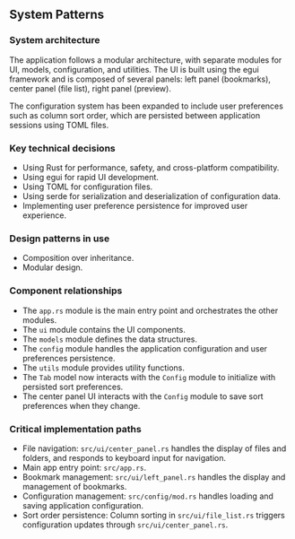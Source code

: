 ## System Patterns

### System architecture
The application follows a modular architecture, with separate modules for UI, models, configuration, and utilities. The UI is built using the egui framework and is composed of several panels: left panel (bookmarks), center panel (file list), right panel (preview).

The configuration system has been expanded to include user preferences such as column sort order, which are persisted between application sessions using TOML files.

### Key technical decisions
*   Using Rust for performance, safety, and cross-platform compatibility.
*   Using egui for rapid UI development.
*   Using TOML for configuration files.
*   Using serde for serialization and deserialization of configuration data.
*   Implementing user preference persistence for improved user experience.

### Design patterns in use
*   Composition over inheritance.
*   Modular design.

### Component relationships
*   The `app.rs` module is the main entry point and orchestrates the other modules.
*   The `ui` module contains the UI components.
*   The `models` module defines the data structures.
*   The `config` module handles the application configuration and user preferences persistence.
*   The `utils` module provides utility functions.
*   The `Tab` model now interacts with the `Config` module to initialize with persisted sort preferences.
*   The center panel UI interacts with the `Config` module to save sort preferences when they change.

### Critical implementation paths
*   File navigation: `src/ui/center_panel.rs` handles the display of files and folders, and responds to keyboard input for navigation.
*   Main app entry point: `src/app.rs`.
*   Bookmark management: `src/ui/left_panel.rs` handles the display and management of bookmarks.
*   Configuration management: `src/config/mod.rs` handles loading and saving application configuration.
*   Sort order persistence: Column sorting in `src/ui/file_list.rs` triggers configuration updates through `src/ui/center_panel.rs`.
